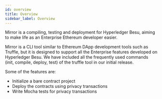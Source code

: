 ```yaml
---
id: overview
title: Overview
sidebar_label: Overview
---
```


Mirror is a compiling, testing and deployment for Hyperledger Besu, aiming to make life as an Enterprise Ethereum developer easier.

Mirror is a CLI tool similar to Ethereum DApp development tools such as Truffle, but it is designed to
support all the Enterprise features developed on Hyperledger Besu. We have included all the frequently used commands (init, compile, deploy, test) of the truffle tool in our initial release.


Some of the features are:

* Initialize a bare contract project
* Deploy the contracts using privacy transactions
* Write Mocha tests for privacy transactions
